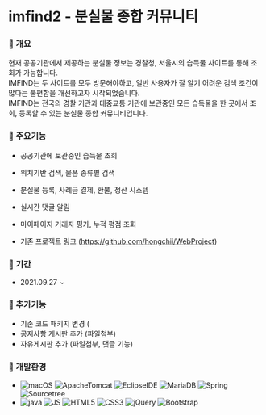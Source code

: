 # imfind2 - 분실물 종합 커뮤니티

### 📌 개요
현재 공공기관에서 제공하는 분실물 정보는 경찰청, 서울시의 습득물 사이트를 통해 조회가 가능합니다. <br>IMFIND는 두 사이트를 모두 방문해야하고, 일반 사용자가 잘 알기 어려운 검색 조건이 많다는 불편함을 개선하고자 시작되었습니다.<br> IMFIND는 전국의 경찰 기관과 대중교통 기관에 보관중인 모든 습득물을 한 곳에서 조회, 등록할 수 있는 분실물 종합 커뮤니티입니다.

### 📌 주요기능
- 공공기관에 보관중인 습득물 조회
- 위치기반 검색, 물품 종류별 검색
- 분실물 등록, 사례금 결제, 환불, 정산 시스템
- 실시간 댓글 알림
- 마이페이지 거래자 평가, 누적 평점 조회

- 기존 프로젝트 링크 (https://github.com/hongchii/WebProject)



### 📌 기간
- 2021.09.27 ~ 


### 📌 추가기능
- 기존 코드 패키지 변경 (
- 공지사항 게시판 추가 (파일첨부)
- 자유게시판 추가 (파일첨부, 댓글 기능)


### 📌 개발환경

- ![macOS](https://img.shields.io/badge/macOS-000000?style=flat-square&logo=&logoColor=white)  ![ApacheTomcat](https://img.shields.io/badge/ApacheTomcat-F8DC75?style=flat-square&logo=ApacheTomcat&logoColor=black) ![EclipseIDE](https://img.shields.io/badge/EclipseIDE-2C2255?style=flat-square&logo=EclipseIDE&logoColor=white) ![MariaDB](https://img.shields.io/badge/MariaDB-003545?style=flat-square&logo=MariaDB&logoColor=white) ![Spring](https://img.shields.io/badge/Spring-6DB33F?style=flat-square&logo=Spring&logoColor=white) ![Sourcetree](https://img.shields.io/badge/Sourcetree-0052CC?style=flat-square&logo=Sourcetree&logoColor=white)
- ![java](https://img.shields.io/badge/java-007396?style=flat-square&logo=Java&logoColor=white)   ![JS](https://img.shields.io/badge/JavaScript-F7DF1E?style=flat-square&logo=JavaScript&logoColor=black) ![HTML5](https://img.shields.io/badge/HTML5-E34F26?style=flat-square&logo=HTML5&logoColor=white) ![CSS3](https://img.shields.io/badge/CSS3-1572B6?style=flat-square&logo=CSS3&logoColor=white)  ![jQuery](https://img.shields.io/badge/jQuery-0769AD?style=flat-square&logo=jQuery&logoColor=white) ![Bootstrap](https://img.shields.io/badge/Bootstrap-7952B3?style=flat-square&logo=Bootstrap&logoColor=white) 
